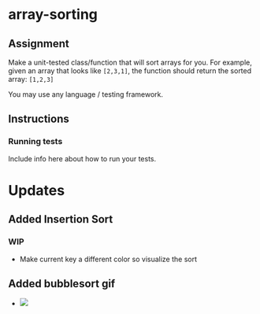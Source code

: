 # array-sorting
## Assignment
Make a unit-tested class/function that will sort arrays for you. For example, given an array that looks like `[2,3,1]`, the function should return the sorted array: `[1,2,3]`

You may use any language / testing framework.

## Instructions
### Running tests
Include info here about how to run your tests.


# Updates
## Added Insertion Sort
### WIP
 - Make current key a different color so visualize the sort


## Added bubblesort gif
 - ![](https://ibb.co/ZXdw3cm)


 

